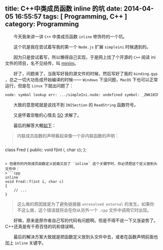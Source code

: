 title: C++中类成员函数 inline 的坑
date: 2014-04-05 16:55:57
tags: [ Programming, C++ ]
category: Programming
---

　　今天我来讲一讲 `C++` 中类成员函数 `inline` 修饰符的一个坑。

　　这个坑是我在尝试着写我的第一个 `Node.js` 扩展 `simpleini` 时候遇到的。

　　因为只是尝试着写，所以懒得自己实现，于是网上找了个开源的 `C++` 阅读 ini 文件的项目，名不见经传，叫 [miniini](http://miniini.tuxfamily.org/)。

　　好了，问题来了，当我写好我的源文件的时候，然后写好了我的 `binding.gyp` ，总之一切大功告成开始编译的时候—— `Windows` 下没问题，`MacOS` 下也可以正常运行，但是在 `Linux` 下就出问题了：

```sh
node: symbol lookup err: .../simpleIni.node: undefined symbol: _ZNK10INISection10ReadStringEPKcRS1_
```

　　大致的意思呢就是说找不到 `INISection` 的 `ReadString` 函数符号。

　　又是怀着崇敬的心情去 [SO](http://stackoverflow.com/questions/22868307/undefined-symbol-in-node-js-c-addon-under-linux-why) 求解了。

　　最后的解答大概[如下](http://isocpp.org/wiki/faq/inline-functions#inline-member-fns)：

> 内联成员函数的声明看起来像一个非内联函数的声明：
>```cpp
class Fred {
public:
    void f(int i, char c);
};
```

> 但是你的内敛成员函数定义前面又加了 `inline` 这个关键字时，你必须把这个定义放到头文件中：
>```cpp
inline
void Fred::f(int i, char c)
{
    // ...
}
```

> 这么做的原因就是为了避免链接器 `unresolved external` 的发生。如果你不这么做，这个错误就将会在你从另外一个 `.cpp` 文件中调用它时出现。

　　好嘛，原来是原作者自己写的代码有问题啊。但是不得不说一下又涨姿势了。C++还真是有千奇百怪的坑和错误啊。

　　最后的解决方案大致就是把函数定义放到头文件中去，或者在函数声明前面也加上 `inline` 关键字。